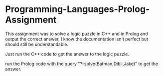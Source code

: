 # Programming-Languages-Prolog-Assignment

This assignment was to solve a logic puzzle in C++ and in Prolog and output the correct answer, I know the documentation isn't perfect but should still be understandable.

Just run the C++ code to get the answer to the logic puzzle.

run the Prolog code with the query "?-solve(Batman,Dibii,Jake)" to get the answer.
